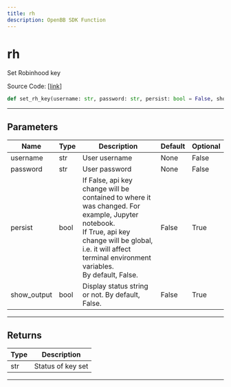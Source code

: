 ```yaml
---
title: rh
description: OpenBB SDK Function
---
```


# rh

Set Robinhood key

Source Code: [[link](https://github.com/OpenBB-finance/OpenBBTerminal/tree/main/openbb_terminal/keys_model.py#L1134)]

```python
def set_rh_key(username: str, password: str, persist: bool = False, show_output: bool = False) -> str
```
---
## Parameters

| Name | Type | Description | Default | Optional |
| ---- | ---- | ----------- | ------- | -------- |
| username | str | User username | None | False |
| password | str | User password | None | False |
| persist | bool | If False, api key change will be contained to where it was changed. For example, Jupyter notebook.<br/>If True, api key change will be global, i.e. it will affect terminal environment variables.<br/>By default, False. | False | True |
| show_output | bool | Display status string or not. By default, False. | False | True |

---
## Returns

| Type | Description |
| ---- | ----------- |
| str | Status of key set |

---
